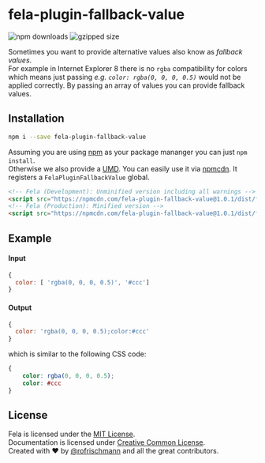 # fela-plugin-fallback-value


<img alt="npm downloads" src="https://img.shields.io/npm/dm/fela-plugin-fallback-value.svg">
<img alt="gzipped size" src="https://img.shields.io/badge/gzipped-0.56kb-brightgreen.svg">

Sometimes you want to provide alternative values also know as *fallback values*. <br>
For example in Internet Explorer 8 there is no `rgba` compatibility for colors which means just passing *e.g. `color: rgba(0, 0, 0, 0.5)`* would not be applied correctly.
By passing an array of values you can provide fallback values.

## Installation
```sh
npm i --save fela-plugin-fallback-value
```
Assuming you are using [npm](https://www.npmjs.com) as your package mananger you can just `npm install`.<br>
Otherwise we also provide a [UMD](https://github.com/umdjs/umd). You can easily use it via [npmcdn](https://npmcdn.com/). It registers a  `FelaPluginFallbackValue` global.
```HTML
<!-- Fela (Development): Unminified version including all warnings -->
<script src="https://npmcdn.com/fela-plugin-fallback-value@1.0.1/dist/fela-plugin-fallback-value.js"></script>
<!-- Fela (Production): Minified version -->
<script src="https://npmcdn.com/fela-plugin-fallback-value@1.0.1/dist/fela-plugin-fallback-value.min.js"></script>
```

## Example

#### Input
```javascript
{
  color: [ 'rgba(0, 0, 0, 0.5)', '#ccc']
}
```
#### Output
```javascript
{
  color: 'rgba(0, 0, 0, 0.5);color:#ccc'
}
```
which is similar to the following CSS code:
```CSS
{
	color: rgba(0, 0, 0, 0.5);
	color: #ccc
}
```

## License
Fela is licensed under the [MIT License](http://opensource.org/licenses/MIT).<br>
Documentation is licensed under [Creative Common License](http://creativecommons.org/licenses/by/4.0/).<br>
Created with ♥ by [@rofrischmann](http://rofrischmann.de) and all the great contributors.
